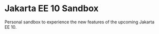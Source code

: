 # Jakarta EE 10 Sandbox
Personal sandbox to experience the new features of the upcoming Jakarta EE 10.
